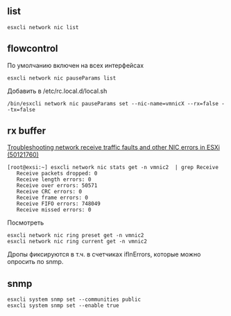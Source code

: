 ## list

```text
esxcli network nic list
```

## flowcontrol

По умолчанию включен на всех интерфейсах
```text
esxcli network nic pauseParams list
```
Добавить в /etc/rc.local.d/local.sh
```text
/bin/esxcli network nic pauseParams set --nic-name=vmnicX --rx=false --tx=false
```

## rx buffer

[Troubleshooting network receive traffic faults and other NIC errors in ESXi (50121760)](https://kb.vmware.com/s/article/50121760)

```text
[root@exsi:~] esxcli network nic stats get -n vmnic2  | grep Receive
   Receive packets dropped: 0
   Receive length errors: 0
   Receive over errors: 50571
   Receive CRC errors: 0
   Receive frame errors: 0
   Receive FIFO errors: 748049
   Receive missed errors: 0
```
Посмотреть
```text
esxcli network nic ring preset get -n vmnic2
esxcli network nic ring current get -n vmnic2
```
Дропы фиксируются в т.ч. в счетчиках ifInErrors, которые можно опросить по snmp.

## snmp

```text
esxcli system snmp set --communities public
esxcli system snmp set --enable true
```


